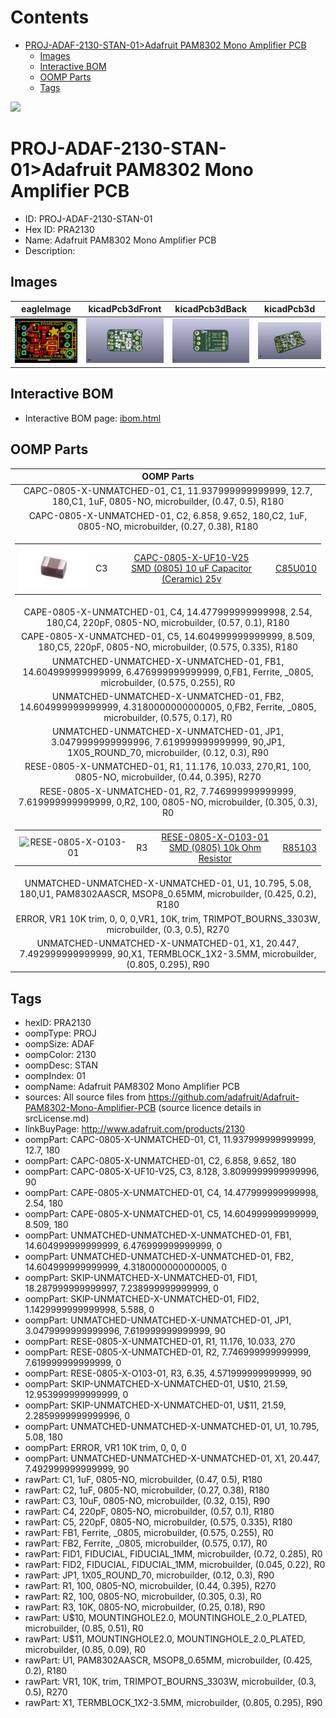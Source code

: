 



Contents
========

* [PROJ-ADAF-2130-STAN-01>Adafruit PAM8302 Mono Amplifier PCB](#proj-adaf-2130-stan-01adafruit-pam8302-mono-amplifier-pcb)
	* [Images](#images)
	* [Interactive BOM](#interactive-bom)
	* [OOMP Parts](#oomp-parts)
	* [Tags](#tags)
  
![][im]
# PROJ-ADAF-2130-STAN-01>Adafruit PAM8302 Mono Amplifier PCB

- ID: PROJ-ADAF-2130-STAN-01
- Hex ID: PRA2130
- Name: Adafruit PAM8302 Mono Amplifier PCB
- Description: 

## Images
  
  

|eagleImage|kicadPcb3dFront|kicadPcb3dBack|kicadPcb3d|
| :---: | :---: | :---: | :---: |
|[![eagleImage](eagleImage_140.png)](eagleImage_600.png)|[![kicadPcb3dFront](kicadPcb3dFront_140.png)](kicadPcb3dFront_600.png)|[![kicadPcb3dBack](kicadPcb3dBack_140.png)](kicadPcb3dBack_600.png)|[![kicadPcb3d](kicadPcb3d_140.png)](kicadPcb3d_600.png)|

## Interactive BOM

- Interactive BOM page: [ibom.html](kicad/bom/ibom.html)

## OOMP Parts
  

|OOMP Parts|
| :---: |
|CAPC-0805-X-UNMATCHED-01, C1, 11.937999999999999, 12.7, 180,C1, 1uF, 0805-NO, microbuilder, (0.47, 0.5), R180|
|CAPC-0805-X-UNMATCHED-01, C2, 6.858, 9.652, 180,C2, 1uF, 0805-NO, microbuilder, (0.27, 0.38), R180|
|<table><tr><td>![CAPC-0805-X-UF10-V25](https://raw.githubusercontent.com/oomlout/oomlout_OOMP_parts/main/CAPC-0805-X-UF10-V25/image_140.jpg)</td><td> C3</td><td>[CAPC-0805-X-UF10-V25<br>SMD (0805) 10 uF Capacitor (Ceramic) 25v](https://github.com/oomlout/oomlout_OOMP_parts/tree/main/CAPC-0805-X-UF10-V25/)</td><td>[C85U010](https://github.com/oomlout/oomlout_OOMP_parts/tree/main/CAPC-0805-X-UF10-V25/)</td></tr></table>|
|CAPE-0805-X-UNMATCHED-01, C4, 14.477999999999998, 2.54, 180,C4, 220pF, 0805-NO, microbuilder, (0.57, 0.1), R180|
|CAPE-0805-X-UNMATCHED-01, C5, 14.604999999999999, 8.509, 180,C5, 220pF, 0805-NO, microbuilder, (0.575, 0.335), R180|
|UNMATCHED-UNMATCHED-X-UNMATCHED-01, FB1, 14.604999999999999, 6.476999999999999, 0,FB1, Ferrite, _0805, microbuilder, (0.575, 0.255), R0|
|UNMATCHED-UNMATCHED-X-UNMATCHED-01, FB2, 14.604999999999999, 4.3180000000000005, 0,FB2, Ferrite, _0805, microbuilder, (0.575, 0.17), R0|
|UNMATCHED-UNMATCHED-X-UNMATCHED-01, JP1, 3.0479999999999996, 7.619999999999999, 90,JP1, 1X05_ROUND_70, microbuilder, (0.12, 0.3), R90|
|RESE-0805-X-UNMATCHED-01, R1, 11.176, 10.033, 270,R1, 100, 0805-NO, microbuilder, (0.44, 0.395), R270|
|RESE-0805-X-UNMATCHED-01, R2, 7.746999999999999, 7.619999999999999, 0,R2, 100, 0805-NO, microbuilder, (0.305, 0.3), R0|
|<table><tr><td>![RESE-0805-X-O103-01](https://raw.githubusercontent.com/oomlout/oomlout_OOMP_parts/main/RESE-0805-X-O103-01/image_140.jpg)</td><td> R3</td><td>[RESE-0805-X-O103-01<br>SMD (0805) 10k Ohm Resistor](https://github.com/oomlout/oomlout_OOMP_parts/tree/main/RESE-0805-X-O103-01/)</td><td>[R85103](https://github.com/oomlout/oomlout_OOMP_parts/tree/main/RESE-0805-X-O103-01/)</td></tr></table>|
|UNMATCHED-UNMATCHED-X-UNMATCHED-01, U1, 10.795, 5.08, 180,U1, PAM8302AASCR, MSOP8_0.65MM, microbuilder, (0.425, 0.2), R180|
|ERROR, VR1 10K trim, 0, 0, 0,VR1, 10K, trim, TRIMPOT_BOURNS_3303W, microbuilder, (0.3, 0.5), R270|
|UNMATCHED-UNMATCHED-X-UNMATCHED-01, X1, 20.447, 7.492999999999999, 90,X1, TERMBLOCK_1X2-3.5MM, microbuilder, (0.805, 0.295), R90|

## Tags

- hexID: PRA2130
- oompType: PROJ
- oompSize: ADAF
- oompColor: 2130
- oompDesc: STAN
- oompIndex: 01
- oompName: Adafruit PAM8302 Mono Amplifier PCB
- sources: All source files from https://github.com/adafruit/Adafruit-PAM8302-Mono-Amplifier-PCB (source licence details in srcLicense.md)
- linkBuyPage: http://www.adafruit.com/products/2130
- oompPart: CAPC-0805-X-UNMATCHED-01, C1, 11.937999999999999, 12.7, 180
- oompPart: CAPC-0805-X-UNMATCHED-01, C2, 6.858, 9.652, 180
- oompPart: CAPC-0805-X-UF10-V25, C3, 8.128, 3.8099999999999996, 90
- oompPart: CAPE-0805-X-UNMATCHED-01, C4, 14.477999999999998, 2.54, 180
- oompPart: CAPE-0805-X-UNMATCHED-01, C5, 14.604999999999999, 8.509, 180
- oompPart: UNMATCHED-UNMATCHED-X-UNMATCHED-01, FB1, 14.604999999999999, 6.476999999999999, 0
- oompPart: UNMATCHED-UNMATCHED-X-UNMATCHED-01, FB2, 14.604999999999999, 4.3180000000000005, 0
- oompPart: SKIP-UNMATCHED-X-UNMATCHED-01, FID1, 18.287999999999997, 7.238999999999999, 0
- oompPart: SKIP-UNMATCHED-X-UNMATCHED-01, FID2, 1.1429999999999998, 5.588, 0
- oompPart: UNMATCHED-UNMATCHED-X-UNMATCHED-01, JP1, 3.0479999999999996, 7.619999999999999, 90
- oompPart: RESE-0805-X-UNMATCHED-01, R1, 11.176, 10.033, 270
- oompPart: RESE-0805-X-UNMATCHED-01, R2, 7.746999999999999, 7.619999999999999, 0
- oompPart: RESE-0805-X-O103-01, R3, 6.35, 4.571999999999999, 90
- oompPart: SKIP-UNMATCHED-X-UNMATCHED-01, U$10, 21.59, 12.953999999999999, 0
- oompPart: SKIP-UNMATCHED-X-UNMATCHED-01, U$11, 21.59, 2.2859999999999996, 0
- oompPart: UNMATCHED-UNMATCHED-X-UNMATCHED-01, U1, 10.795, 5.08, 180
- oompPart: ERROR, VR1 10K trim, 0, 0, 0
- oompPart: UNMATCHED-UNMATCHED-X-UNMATCHED-01, X1, 20.447, 7.492999999999999, 90
- rawPart: C1, 1uF, 0805-NO, microbuilder, (0.47, 0.5), R180
- rawPart: C2, 1uF, 0805-NO, microbuilder, (0.27, 0.38), R180
- rawPart: C3, 10uF, 0805-NO, microbuilder, (0.32, 0.15), R90
- rawPart: C4, 220pF, 0805-NO, microbuilder, (0.57, 0.1), R180
- rawPart: C5, 220pF, 0805-NO, microbuilder, (0.575, 0.335), R180
- rawPart: FB1, Ferrite, _0805, microbuilder, (0.575, 0.255), R0
- rawPart: FB2, Ferrite, _0805, microbuilder, (0.575, 0.17), R0
- rawPart: FID1, FIDUCIAL, FIDUCIAL_1MM, microbuilder, (0.72, 0.285), R0
- rawPart: FID2, FIDUCIAL, FIDUCIAL_1MM, microbuilder, (0.045, 0.22), R0
- rawPart: JP1, 1X05_ROUND_70, microbuilder, (0.12, 0.3), R90
- rawPart: R1, 100, 0805-NO, microbuilder, (0.44, 0.395), R270
- rawPart: R2, 100, 0805-NO, microbuilder, (0.305, 0.3), R0
- rawPart: R3, 10K, 0805-NO, microbuilder, (0.25, 0.18), R90
- rawPart: U$10, MOUNTINGHOLE2.0, MOUNTINGHOLE_2.0_PLATED, microbuilder, (0.85, 0.51), R0
- rawPart: U$11, MOUNTINGHOLE2.0, MOUNTINGHOLE_2.0_PLATED, microbuilder, (0.85, 0.09), R0
- rawPart: U1, PAM8302AASCR, MSOP8_0.65MM, microbuilder, (0.425, 0.2), R180
- rawPart: VR1, 10K, trim, TRIMPOT_BOURNS_3303W, microbuilder, (0.3, 0.5), R270
- rawPart: X1, TERMBLOCK_1X2-3.5MM, microbuilder, (0.805, 0.295), R90



[im]: kicadPcb3d_450.png
